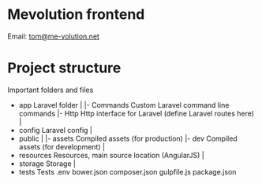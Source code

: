 # Mevolution frontend

Email: tom@me-volution.net

# Project structure

Important folders and files

+ app		Laravel folder
|
|- Commands	Custom Laravel command line commands
|- Http		Http interface for Laravel (define Laravel routes here)
|
+ config	Laravel config
|
+ public
|
|- assets	Compiled assets (for production)
|- dev		Compiled assets (for development)
|
+ resources	Resources, main source location (AngularJS)
|
+ storage	Storage
|
+ tests		Tests
.env
bower.json
composer.json
gulpfile.js
package.json
